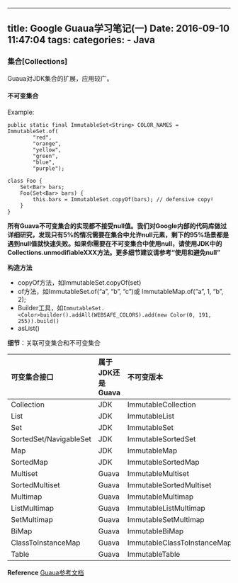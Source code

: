 -----
title: Google Guaua学习笔记(一)
Date: 2016-09-10 11:47:04
tags: 
categories:
    - Java 
-----

### 集合[Collections]
Guaua对JDK集合的扩展，应用较广。
<!-- more -->
#### 不可变集合
Example:
```
public static final ImmutableSet<String> COLOR_NAMES = ImmutableSet.of(
        "red",
        "orange",
        "yellow",
        "green",
        "blue",
        "purple");

class Foo {
    Set<Bar> bars;
    Foo(Set<Bar> bars) {
        this.bars = ImmutableSet.copyOf(bars); // defensive copy!
    }
}
```

**所有Guava不可变集合的实现都不接受null值。我们对Google内部的代码库做过详细研究，发现只有5%的情况需要在集合中允许null元素，剩下的95%场景都是遇到null值就快速失败。如果你需要在不可变集合中使用null，请使用JDK中的Collections.unmodifiableXXX方法。更多细节建议请参考“使用和避免null”**

**构造方法**
- copyOf方法，如ImmutableSet.copyOf(set)
- of方法，如ImmutableSet.of(“a”, “b”, “c”)或 ImmutableMap.of(“a”, 1, “b”, 2);
- Builder工具，如`ImmutableSet.<Color>builder().addAll(WEBSAFE_COLORS).add(new Color(0, 191, 255)).build()`
- asList()


**细节**：关联可变集合和不可变集合

|可变集合接口 | 属于JDK还是Guava  |  不可变版本|
|:--------|:---------|:---------|
|Collection | JDK |ImmutableCollection|
|List |   JDK |ImmutableList|
|Set |JDK |ImmutableSet|
|SortedSet/NavigableSet  |JDK |ImmutableSortedSet|
|Map| JDK |ImmutableMap|
|SortedMap|   JDK| ImmutableSortedMap|
|Multiset|    Guava|   ImmutableMultiset|
|SortedMultiset|  Guava |  ImmutableSortedMultiset|
|Multimap |   Guava|   ImmutableMultimap|
|ListMultimap |   Guava|   ImmutableListMultimap|
|SetMultimap| Guava|   ImmutableSetMultimap|
|BiMap|   Guava|   ImmutableBiMap|
|ClassToInstanceMap|  Guava|   ImmutableClassToInstanceMap|
|Table|   Guava|   ImmutableTable|




**Reference**
[Guaua参考文档](http://ifeve.com/category/guava-2/)
